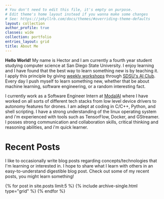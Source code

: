 ```yaml
---
# You don't need to edit this file, it's empty on purpose.
# Edit theme's home layout instead if you wanna make some changes
# See: https://jekyllrb.com/docs/themes/#overriding-theme-defaults
layout: collection
author_profile: true
classes: wide
collection: portfolio
entries_layout: grid
title: About Me
---
```


**Hello World!** My name is Hector and I am currently a fourth year student studying computer science at San Diego State University. I enjoy learning and I have found that the best way to learn something new is by teaching it. I apply this principle by giving [weekly workshops](https://hectorenevarez.github.io/workshops/) through [SDSU's AI Club](https://aiclub.sdsu.edu/). Every day I push myself to learn something new, whether that be about machine learning, software engineering, or a random interesting fact.

I currently work as a Software Engineer Intern at [ModalAI](https://www.modalai.com/) where I have worked on all sorts of different tech stacks from low level device drivers to autonomy features for drones. I am adept at coding in C/C++, Python, and shell scripting. I have a strong understanding of the linux operating system and i'm experienced with tools such as TensorFlow, Docker, and GStreamer. I posses strong communication and collaboration skills, critical thinking and reasoning abilities, and i'm quick learner.

# Recent Posts
I like to occasionally write blog posts regarding concepts/technologies that I'm learning or interested in. I hope to share what I learn with others in an easy-to-understand digestible blog post. Check out some of my recent posts, you might learn something!

<div class="grid__wrapper">
  {% for post in site.posts limit:5 %}
    {% include archive-single.html type="grid" %}
  {% endfor %}
</div>
